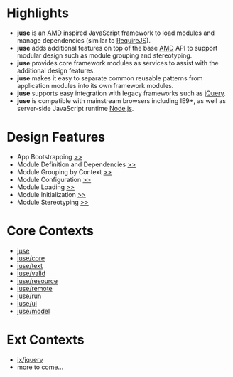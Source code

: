 # Highlights

* **juse** is an [AMD][] inspired JavaScript framework to load modules and manage dependencies (similar to [RequireJS][]).
* **juse** adds additional features on top of the base [AMD][] API to support modular design such as module grouping and stereotyping.
* **juse** provides core framework modules as services to assist with the additional design features.
* **juse** makes it easy to separate common reusable patterns from application modules into its own framework modules.
* **juse** supports easy integration with legacy frameworks such as [jQuery][].
* **juse** is compatible with mainstream browsers including IE9+, as well as server-side JavaScript runtime [Node.js][].

# Design Features

* App Bootstrapping [>>](design/boot)
* Module Definition and Dependencies [>>](design/define)
* Module Grouping by Context [>>](design/context)
* Module Configuration [>>](design/config)
* Module Loading [>>](design/load)
* Module Initialization [>>](design/init)
* Module Stereotyping [>>](design/stereotype)

# Core Contexts

* [juse](juse)
* [juse/core](juse/core)
* [juse/text](juse/text)
* [juse/valid](juse/valid)
* [juse/resource](juse/resource)
* [juse/remote](juse/remote)
* [juse/run](juse/run)
* [juse/ui](juse/ui)
* [juse/model](juse/model)

# Ext Contexts
* [jx/jquery](jx/jquery)
* more to come...

[AMD]:			https://github.com/amdjs/amdjs-api/wiki/AMD (Asynchronous Module Definition)
[RequireJS]:	https://requirejs.org/
[jQuery]:		https://jquery.com/
[Node.js]:		https://nodejs.org/
